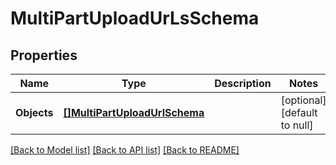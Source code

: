 # MultiPartUploadUrLsSchema

## Properties
Name | Type | Description | Notes
------------ | ------------- | ------------- | -------------
**Objects** | [**[]MultiPartUploadUrlSchema**](MultiPartUploadURLSchema.md) |  | [optional] [default to null]

[[Back to Model list]](../README.md#documentation-for-models) [[Back to API list]](../README.md#documentation-for-api-endpoints) [[Back to README]](../README.md)


